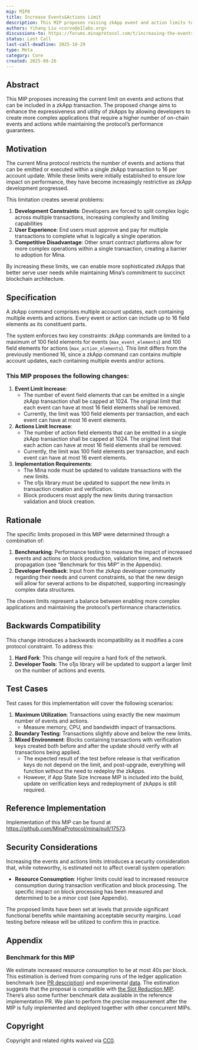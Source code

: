 ```yaml
---
mip: MIP8
title: Increase Events&Actions Limit
description: This MIP proposes raising zkApp event and action limits to 1024 field elements per transaction, enabling more complex applications while maintaining performance.
authors: Yihang Liu <corvo@o1labs.org>
discussions-to: https://forums.minaprotocol.com/t/increasing-the-events-and-actions-limit/6963
status: Last Call
last-call-deadline: 2025-10-29
type: Meta
category: Core
created: 2025-08-26
---
```


## Abstract

This MIP proposes increasing the current limit on events and actions that can be included in a zkApp transaction. The proposed change aims to enhance the expressiveness and utility of zkApps by allowing developers to create more complex applications that require a higher number of on-chain events and actions while maintaining the protocol’s performance guarantees.

## Motivation

The current Mina protocol restricts the number of events and actions that can be emitted or executed within a single zkApp transaction to 16 per account update. While these limits were initially established to ensure low impact on performance, they have become increasingly restrictive as zkApp development progressed.

This limitation creates several problems:

1. **Development Constraints**: Developers are forced to split complex logic across multiple transactions, increasing complexity and limiting capabilities
2. **User Experience**: End users must approve and pay for multiple transactions to complete what is logically a single operation.
3. **Competitive Disadvantage**: Other smart contract platforms allow for more complex operations within a single transaction, creating a barrier to adoption for Mina.

By increasing these limits, we can enable more sophisticated zkApps that better serve user needs while maintaining Mina’s commitment to succinct blockchain architecture.

## Specification

A zkApp command comprises multiple account updates, each containing multiple events and actions. Every event or action can include up to 16 field elements as its constituent parts.

The system enforces two key constraints: zkApp commands are limited to a maximum of 100 field elements for events (`max_event_elements`) and 100 field elements for actions (`max_action_elements`). This limit differs from the previously mentioned 16, since a zkApp command can contains multiple account updates, each containing multiple events and/or actions. 

### This MIP proposes the following changes:

1. **Event Limit Increase**:
    - The number of event field elements that can be emitted in a single zkApp transaction shall be capped at 1024. The original limit that each event can have at most 16 field elements shall be removed.
    - Currently, the limit was 100 field elements per transaction, and each event can have at most 16 event elements.
2. **Actions Limit Increase**:
    - The number of action field elements that can be emitted in a single zkApp transaction shall be capped at 1024. The original limit that each action can have at most 16 field elements shall be removed.
    - Currently, the limit was 100 field elements per transaction, and each event can have at most 16 event elements.
3. **Implementation Requirements**:
    - The Mina node must be updated to validate transactions with the new limits.
    - The o1js library must be updated to support the new limits in transaction creation and verification.
    - Block producers must apply the new limits during transaction validation and block creation.

## Rationale

The specific limits proposed in this MIP were determined through a combination of:

1. **Benchmarking**: Performance testing to measure the impact of increased events and actions on block production, validation time, and network propagation (see “Benchmark for this MIP” in the Appendix). 
2. **Developer Feedback**: Input from the zkApp developer community regarding their needs and current constraints, so that the new design will allow for several actions to be dispatched, supporting increasingly complex data structures.

The chosen limits represent a balance between enabling more complex applications and maintaining the protocol’s performance characteristics.

## Backwards Compatibility

This change introduces a backwards incompatibility as it modifies a core protocol constraint. To address this:

1. **Hard Fork**: This change will require a hard fork of the network.
2. **Developer Tools**: The o1js library will be updated to support a larger limit on the number of actions and events.

## Test Cases

Test cases for this implementation will cover the following scenarios:

1. **Maximum Utilization**: Transactions using exactly the new maximum number of events and actions.
    - Measure memory, CPU, and bandwidth impact of transactions.
2. **Boundary Testing**: Transactions slightly above and below the new limits.
3. **Mixed Environment**: Blocks containing transactions with verification keys created both before and after the update should verify with all transactions being applied.
    - The expected result of the test before release is that verification keys do not depend on the limit, and post-upgrade, everything will function without the need to redeploy the zkApps.
    - However, if App State Size Increase MIP is included into the build, update on verification keys and redeployment of zkApps is still required.

## Reference Implementation

Implementation of this MIP can be found at https://github.com/MinaProtocol/mina/pull/17573.

## Security Considerations

Increasing the events and actions limits introduces a security consideration that, while noteworthy, is estimated not to affect overall system operation:

- **Resource Consumption**: Higher limits could lead to increased resource consumption during transaction verification and block processing. The specific impact on block processing has been measured and determined to be a minor cost (see Appendix).

The proposed limits have been set at levels that provide significant functional benefits while maintaining acceptable security margins. Load testing before release will be utilized to confirm this in practice.

## Appendix

### Benchmark for this MIP

We estimate increased resource consumption to be at most 40s per block. This estimation is derived from comparing runs of the ledger application benchmark (see [PR description](https://github.com/MinaProtocol/mina/pull/16968#issue-3000286307)) and experimental [data](https://mina-block-trace-viewer.netlify.app/). The estimation suggests that the proposal is compatible with [the Slot Reduction MIP](https://forums.minaprotocol.com/t/reduce-slot-time-to-90s). There’s also some further benchmark data available in the reference implementation PR.  We plan to perform the precise measurement after the MIP is fully implemented and deployed together with other concurrent MIPs.

## Copyright

Copyright and related rights waived via [CC0](https://creativecommons.org/publicdomain/zero/1.0/).
